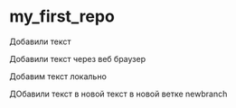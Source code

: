 ﻿# my_first_repo

Добавили текст 

Добавили текст через веб браузер

Добавим текст локально 

ДОбавили текст в новой текст в новой ветке newbranch

